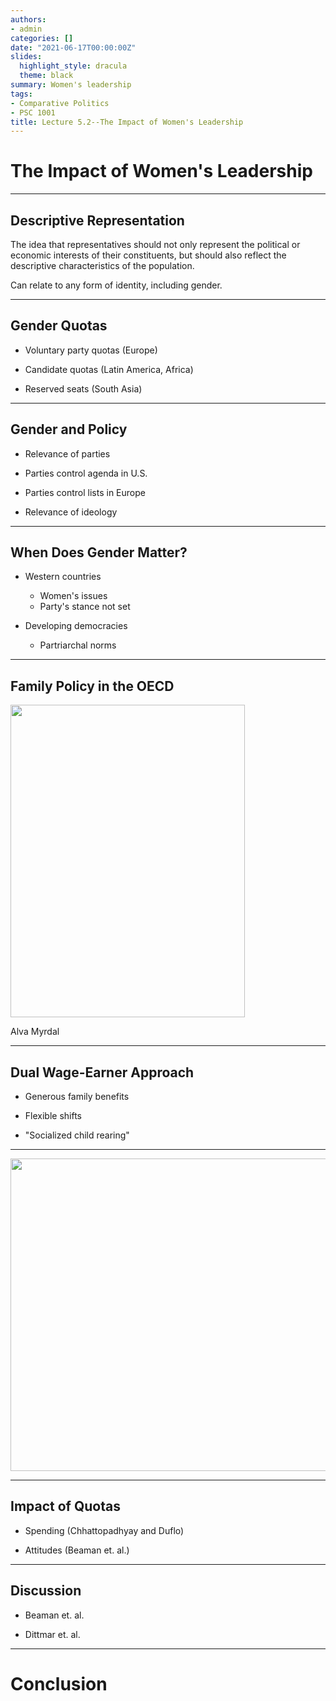 ```yaml
---
authors: 
- admin
categories: []
date: "2021-06-17T00:00:00Z"
slides:
  highlight_style: dracula
  theme: black
summary: Women's leadership
tags: 
- Comparative Politics
- PSC 1001
title: Lecture 5.2--The Impact of Women's Leadership
---
```


# The Impact of Women's Leadership

---
## Descriptive Representation

The idea that representatives should not only represent the political or economic interests of their constituents, but should also reflect the descriptive characteristics of the population.

Can relate to any form of identity, including gender. 

---
## Gender Quotas 

- Voluntary party quotas (Europe)

- Candidate quotas (Latin America, Africa)

- Reserved seats (South Asia)

---
## Gender and Policy

- Relevance of parties 
 - Parties control agenda in U.S. 
 - Parties control lists in Europe

- Relevance of ideology

---
## When Does Gender Matter? 

- Western countries
  - Women's issues
  - Party's stance not set
  
- Developing democracies
  - Partriarchal norms

---
## Family Policy in the OECD 

<img src="/media/myrdal.jpg" height="500" width="375">

Alva Myrdal

---
## Dual Wage-Earner Approach

- Generous family benefits 

- Flexible shifts

- "Socialized child rearing"

---

<img src="/media/childcare-spending.png" height="500" width="675">

---
## Impact of Quotas 

- Spending (Chhattopadhyay and Duflo)

- Attitudes (Beaman et. al.)

---
## Discussion

- Beaman et. al. 

- Dittmar et. al. 

--- 
# Conclusion




